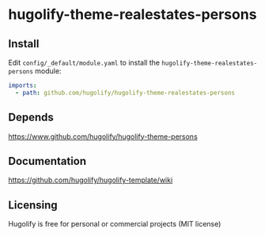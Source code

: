 # hugolify-theme-realestates-persons

## Install

Edit `config/_default/module.yaml` to install the `hugolify-theme-realestates-persons` module:

```yml
imports:
  - path: github.com/hugolify/hugolify-theme-realestates-persons
```

## Depends

https://www.github.com/hugolify/hugolify-theme-persons

## Documentation

https://github.com/hugolify/hugolify-template/wiki

## Licensing

Hugolify is free for personal or commercial projects (MIT license)
